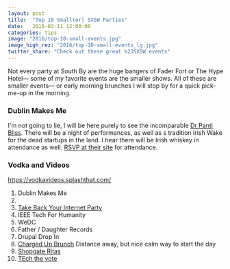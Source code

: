 ```yaml
---
layout: post
title:  "Top 10 Small(er) SXSW Parties"
date:   2016-03-11 12:00:00
categories: tips
image: "2016/top-10-small-events.jpg"
image_high_rez: "2016/top-10-small-events_lg.jpg"
twitter_share: "Check out these great %23SXSW events"
---
```


Not every party at South By are the huge bangers of Fader Fort or The Hype Hotel— some of my favorite events are the smaller shows. All of these are smaller events— or early morning brunches I will stop by for a quick pick-me-up in the morning.

### Dublin Makes Me

I'm not going to lie, I will be here purely to see the incomparable [Dr Panti Bliss](https://twitter.com/PantiBliss). There will be a night of performances, as well as s tradition Irish Wake for the dead startups in the land. I hear there will be Irish whiskey in attendance as well. [RSVP at their site](http://www.startupdublin.com/dublinmakesme/) for attendance.

### Vodka and Videos

https://vodkavideos.splashthat.com/





1. Dublin Makes Me
2.  
3. [Take Back Your Internet Party](https://www.goldenfrog.com/sxsw2016)
4. IEEE Tech For Humanity
5. WeDC
6. Father / Daughter Records
7. Drupal Drop In
8. [Charged Up Brunch](https://chargedupbrunch.splashthat.com/) Distance away, but nice calm way to start the day
9. [Shopgate Ritas](https://www.eventbrite.com/e/shopgate-sxsw-ritas-nachos-and-retail-tickets-21465513930?aff=ebrowse)
10. [TEch the vote](http://www.eventbrite.com/e/tech-the-vote-the-unofficial-tech-politics-party-at-sxsw-tickets-21830516663)
